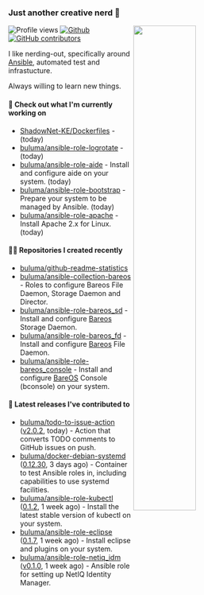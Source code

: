 ### Just another creative nerd 👋


![Profile views](https://gpvc.arturio.dev/buluma) <a href="https://gitstats.me/buluma">
  <img align="right" src="https://github-readme-stats.vercel.app/api?username=buluma&theme=gotham&show_icons=true" width="50%"/>
</a>
[![Github](https://img.shields.io/badge/-buluma-black?style=flat&labelColor=black&logo=github&logoColor=white&include_all_commits=true&count_private=true)](https://gitstats.me/buluma)
[![GitHub contributors](https://img.shields.io/github/contributors/buluma/badges.svg)](https://GitHub.com/buluma/badges/graphs/contributors/)

I like nerding-out, specifically around [Ansible](https://github.com/ansible/ansible), automated test and infrastucture.

Always willing to learn new things.

#### 👷 Check out what I'm currently working on

- [ShadowNet-KE/Dockerfiles](https://github.com/ShadowNet-KE/Dockerfiles) -  (today)
- [buluma/ansible-role-logrotate](https://github.com/buluma/ansible-role-logrotate) -  (today)
- [buluma/ansible-role-aide](https://github.com/buluma/ansible-role-aide) - Install and configure aide on your system. (today)
- [buluma/ansible-role-bootstrap](https://github.com/buluma/ansible-role-bootstrap) - Prepare your system to be managed by Ansible. (today)
- [buluma/ansible-role-apache](https://github.com/buluma/ansible-role-apache) - Install Apache 2.x for Linux. (today)

#### 👨‍💻 Repositories I created recently

- [buluma/github-readme-statistics](https://github.com/buluma/github-readme-statistics)
- [buluma/ansible-collection-bareos](https://github.com/buluma/ansible-collection-bareos) - Roles to configure Bareos File Daemon, Storage Daemon and Director.
- [buluma/ansible-role-bareos_sd](https://github.com/buluma/ansible-role-bareos_sd) - Install and configure [Bareos](https://www.bareos.com/) Storage Daemon.
- [buluma/ansible-role-bareos_fd](https://github.com/buluma/ansible-role-bareos_fd) - Install and configure [Bareos](https://www.bareos.com/) File Daemon.
- [buluma/ansible-role-bareos_console](https://github.com/buluma/ansible-role-bareos_console) - Install and configure [BareOS](https://www.bareos.com/) Console (bconsole) on your system.

#### 🚀 Latest releases I've contributed to

- [buluma/todo-to-issue-action](https://github.com/buluma/todo-to-issue-action) ([v2.0.2](https://github.com/buluma/todo-to-issue-action/releases/tag/v2.0.2), today) - Action that converts TODO comments to GitHub issues on push.
- [buluma/docker-debian-systemd](https://github.com/buluma/docker-debian-systemd) ([0.12.30](https://github.com/buluma/docker-debian-systemd/releases/tag/0.12.30), 3 days ago) - Container to test Ansible roles in, including capabilities to use systemd facilities.
- [buluma/ansible-role-kubectl](https://github.com/buluma/ansible-role-kubectl) ([0.1.2](https://github.com/buluma/ansible-role-kubectl/releases/tag/0.1.2), 1 week ago) - Install the latest stable version of kubectl on your system.
- [buluma/ansible-role-eclipse](https://github.com/buluma/ansible-role-eclipse) ([0.1.7](https://github.com/buluma/ansible-role-eclipse/releases/tag/0.1.7), 1 week ago) - Install eclipse and plugins on your system.
- [buluma/ansible-role-netiq_idm](https://github.com/buluma/ansible-role-netiq_idm) ([v0.1.0](https://github.com/buluma/ansible-role-netiq_idm/releases/tag/v0.1.0), 1 week ago) - Ansible role for setting up NetIQ Identity Manager.


